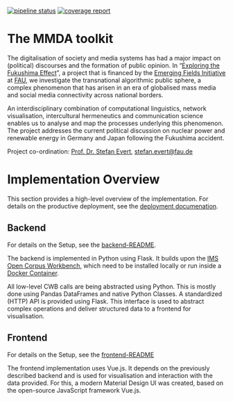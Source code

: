 [![pipeline status](https://gitlab.cs.fau.de/efe/mmda-refactor/badges/master/pipeline.svg)](https://gitlab.cs.fau.de/efe/mmda-refactor/commits/master)
[![coverage report](https://gitlab.cs.fau.de/efe/mmda-refactor/badges/master/coverage.svg)](https://gitlab.cs.fau.de/efe/mmda-refactor/commits/master)

# The MMDA toolkit

The digitalisation of society and media systems has had a major impact
on (political) discourses and the formation of public opinion. In
“[Exploring the Fukushima
Effect](https://www.linguistik.phil.fau.de/projects/efe/)”, a project
that is financed by the [Emerging Fields
Initiative](https://www.fau.eu/research/research-institutions/emerging-fields-initiative/)
at [FAU](https://www.fau.eu/), we investigate the transnational
algorithmic public sphere, a complex phenomenon that has arisen in an
era of globalised mass media and social media connectivity across
national borders.

An interdisciplinary combination of computational linguistics, network
visualisation, intercultural hermeneutics and communication science
enables us to analyse and map the processes underlying this
phenomenon. The project addresses the current political discussion on
nuclear power and renewable energy in Germany and Japan following the
Fukushima accident.

Project co-ordination: [Prof. Dr. Stefan Evert](www.stefan-evert.de),
stefan.evert@fau.de

# Implementation Overview

This section provides a high-level overview of the implementation. For
details on the productive deployment, see the [deployment
documenation](deployment/README.md).

## Backend

For details on the Setup, see the [backend-README](mmda-backend/README.md).

The backend is implemented in Python using Flask. It builds upon the
[IMS Open Corpus Workbench](http://cwb.sourceforge.net/), which need
to be installed locally or run inside a [Docker
Container](https://github.com/fau-klue/docker-corpus-tool).

All low-level CWB calls are being abstracted using Python. This is
mostly done using Pandas DataFrames and native Python Classes. A
standardized (HTTP) API is provided using Flask. This interface is
used to abstract complex operations and deliver structured data to a
frontend for visualisation.

## Frontend

For details on the Setup, see the [frontend-README](mmda-frontend/README.md)

The frontend implementation uses Vue.js. It depends on the previously
described backend and is used for visualisation and interaction with
the data provided. For this, a modern Material Design UI was created,
based on the open-source JavaScript framework Vue.js.
